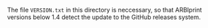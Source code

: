 The file ```VERSION.txt``` in this directory is neccessary, so that ARBIprint versions below 1.4 detect the update to the GitHub releases system.